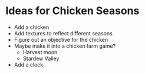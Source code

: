 # Ideas for Chicken Seasons

- Add a chicken
- Add textures to reflect different seasons
- Figure out an objective for the chicken
- Maybe make it into a chicken farm game?
    - Harvest moon
    - Stardew Valley
- Add a clock
